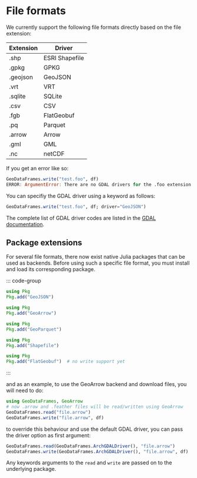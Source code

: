 # File formats
We currently support the following file formats directly based on the file extension:


| Extension | Driver    |
|-----------|----------------|
| .shp | ESRI Shapefile |
| .gpkg | GPKG          |
| .geojson | GeoJSON |
| .vrt | VRT |
| .sqlite | SQLite |
| .csv | CSV |
| .fgb | FlatGeobuf |
| .pq | Parquet |
| .arrow | Arrow |
| .gml | GML |
| .nc | netCDF |


If you get an error like so:
```julia
GeoDataFrames.write("test.foo", df)
ERROR: ArgumentError: There are no GDAL drivers for the .foo extension
```

You can specifiy the GDAL driver using a keyword as follows:
```julia
GeoDataFrames.write("test.foo", df; driver="GeoJSON")
```

The complete list of GDAL driver codes are listed in the [GDAL documentation](https://gdal.org/drivers/vector/index.html).


## Package extensions

For several file formats, there now exist native Julia packages that can be used as backends. Before using such a specific file format, you must install and load its corresponding package.

::: code-group

```julia [ GeoJSON ]
using Pkg
Pkg.add("GeoJSON")
```

```julia [ GeoArrow ]
using Pkg
Pkg.add("GeoArrow")
```

```julia [ GeoParquet ]
using Pkg
Pkg.add("GeoParquet")
```

```julia [ Shapefile ]
using Pkg
Pkg.add("Shapefile")
```

```julia [ FlatGeobuf ]
using Pkg
Pkg.add("FlatGeobuf")  # no write support yet
```

:::

and as an example, to use the GeoArrow backend and download files, you will need to do:

```julia
using GeoDataFrames, GeoArrow  
# now .arrow and .feather files will be read/written using GeoArrow
GeoDataFrames.read("file.arrow")
GeoDataFrames.write("file.arrow", df)
```

to override this behaviour and use the default GDAL driver, you can pass the driver option as first argument:

```julia
GeoDataFrames.read(GeoDataFrames.ArchGDALDriver(), "file.arrow")
GeoDataFrames.write(GeoDataFrames.ArchGDALDriver(), "file.arrow", df)
```

Any keywords arguments to the `read` and `write` are passed on to the underlying package.
